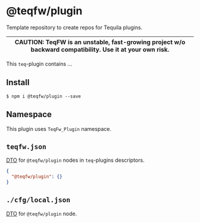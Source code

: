 # @teqfw/plugin

Template repository to create repos for Tequila plugins.

| CAUTION: TeqFW is an unstable, fast-growing project w/o backward compatibility. Use it at your own risk. |
| -------------------------------------------------------------------------------------------------------- |

This `teq`-plugin contains ...

## Install

```shell
$ npm i @teqfw/plugin --save 
```

## Namespace

This plugin uses `TeqFw_Plugin` namespace.

## `teqfw.json`

[DTO](src/Back/Dto/Plugin/Desc.mjs) for `@teqfw/plugin` nodes in `teq`-plugins descriptors.

```json
{
  "@teqfw/plugin": {}
}
```

## `./cfg/local.json`

[DTO](src/Back/Dto/Config/Local.mjs) for `@teqfw/plugin` node.
